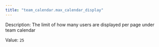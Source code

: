```yaml
---
title: "team_calendar.max_calendar_display"
---
```


Description: The limit of how many users are displayed per page under team calendar

Value: `25`